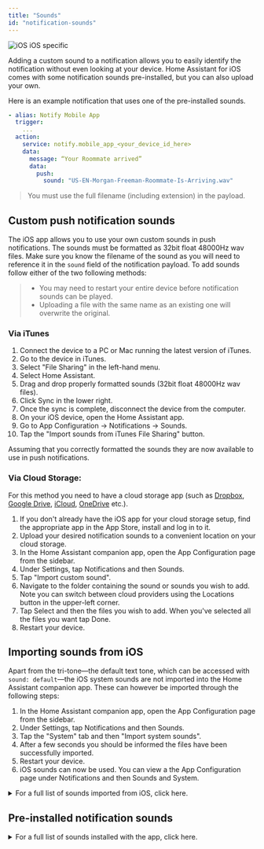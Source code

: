 ```yaml
---
title: "Sounds"
id: "notification-sounds"
---
```


![iOS](/assets/apple.svg) iOS specific

Adding a custom sound to a notification allows you to easily identify the notification without even looking at your device. Home Assistant for iOS comes with some notification sounds pre-installed, but you can also upload your own.

Here is an example notification that uses one of the pre-installed sounds.

```yaml
- alias: Notify Mobile App
  trigger:
    ...
  action:
    service: notify.mobile_app_<your_device_id_here>
    data:
      message: “Your Roommate arrived”
      data:
        push:
          sound: "US-EN-Morgan-Freeman-Roommate-Is-Arriving.wav"
```

> You must use the full filename (including extension) in the payload.

## Custom push notification sounds

The iOS app allows you to use your own custom sounds in push notifications. The sounds must be formatted as 32bit float 48000Hz wav files. Make sure you know the filename of the sound as you will need to reference it in the `sound` field of the notification payload. To add sounds follow either of the two following methods:

> *   You may need to restart your entire device before notification sounds can be played.
> *   Uploading a file with the same name as an existing one will overwrite the original.

### Via iTunes

1.  Connect the device to a PC or Mac running the latest version of iTunes.
2.  Go to the device in iTunes.
3.  Select "File Sharing" in the left-hand menu.
4.  Select Home Assistant.
5.  Drag and drop properly formatted sounds (32bit float 48000Hz wav files).
6.  Click Sync in the lower right.
7.  Once the sync is complete, disconnect the device from the computer.
8.  On your iOS device, open the Home Assistant app.
9.  Go to App Configuration -> Notifications -> Sounds.
10. Tap the "Import sounds from iTunes File Sharing" button.

Assuming that you correctly formatted the sounds they are now available to use in push notifications.

### Via Cloud Storage:

For this method you need to have a cloud storage app (such as [Dropbox](https://www.dropbox.com), [Google Drive](https://www.google.com/drive/), [iCloud](https://www.icloud.com/), [OneDrive](https://www.microsoft.com/microsoft-365/onedrive/online-cloud-storage) etc.).

1.  If you don't already have the iOS app for your cloud storage setup, find the appropriate app in the App Store, install and log in to it.
2.  Upload your desired notification sounds to a convenient location on your cloud storage.
3.  In the Home Assistant companion app, open the App Configuration page from the sidebar.
4.  Under Settings, tap Notifications and then Sounds.
5.  Tap "Import custom sound".
6.  Navigate to the folder containing the sound or sounds you wish to add. Note you can switch between cloud providers using the Locations button in the upper-left corner.
7.  Tap Select and then the files you wish to add. When you've selected all the files you want tap Done.
8.  Restart your device.

## Importing sounds from iOS

Apart from the tri-tone—the default text tone, which can be accessed with `sound: default`—the iOS system sounds are not imported into the Home Assistant companion app. These can however be imported through the following steps:

1.  In the Home Assistant companion app, open the App Configuration page from the sidebar.
2.  Under Settings, tap Notifications and then Sounds.
3.  Tap the "System" tab and then "Import system sounds".
4.  After a few seconds you should be informed the files have been successfully imported.
5.  Restart your device.
6.  iOS sounds can now be used. You can view a the App Configuration page under Notifications and then Sounds and System.

<details><summary>For a full list of sounds imported from iOS, click here.</summary>
This list is representative for iOS 12, the actual list of imported sounds may vary depending on the configuration of your device and iOS version.
<p>

```text
3rdParty_DirectionDown_Haptic.caf
3rdParty_DirectionUp_Haptic.caf
3rdParty_Failure_Haptic.caf
3rdParty_Retry_Haptic.caf
3rdParty_Start_Haptic.caf
3rdParty_Stop_Haptic.caf
3rdParty_Success_Haptic.caf
access_scan_complete.caf
AccessSanComplete_Haptic
acknowledgment_received.caf
acknowledgment_sent.caf
alarm.caf
Alarm_Haptic.caf
Alarm_Nightstand_Haptic.caf
Alert_3rdParty_Haptic.caf
Alert_3rdParty_Salient_Haptic.caf
Alert_ActivityFriendsGoalAttained_Haptic.caf
Alert_ActivityGoalAttained_Haptic.caf
Alert_ActivityGoalAttained_Salient_Haptic.caf
Alert_ActivityGoalBehind_Haptic.caf
Alert_ActivityGoalBehind_Salient_Haptic.caf
Alert_ActivityGoalClose_Haptic.caf
Alert_BatteryLow_10p_Haptic.caf
Alert_BatteryLow_5p_Haptic.caf
Alert_BatteryLow_5p_Salient_Haptic.caf
Alert_Calendar_Haptic.caf
Alert_Calendar_Salient_Haptic.caf
Alert_Health_Haptic.caf
Alert_Mail_Haptic.caf
Alert_Mail_Salient_Haptic.caf
Alert_MapsDirectionsInApp_Haptic.caf
Alert_Messages_1_Haptic.caf
Alert_Messages_1_Salient_Haptic.caf
Alert_Messages_2_Haptic.caf
Alert_Messages_3_Haptic.caf
Alert_PassbookBalance_Haptic.caf
Alert_PassbookGeofence_Haptic.caf
Alert_PassbookGeofence_Salient_Haptic.caf
Alert_PhotostreamActivity_Haptic.caf
Alert_ReminderDue_Haptic.caf
Alert_ReminderDue_Salient_Haptic.caf
Alert_SpartanConnected_LowLatency_Haptic.caf
Alert_SpartanConnecting_Haptic.caf
Alert_SpartanConnecting_LowLatency_Haptic.caf
Alert_SpartanDisconnected_LowLatency_Haptic.caf
Alert_Voicemail_Haptic.caf
Alert_Voicemail_Salient_Haptic.caf
Alert_WalkieTalkie_Haptic.caf
Anticipate.caf
AutoUnlock_Haptic.caf
BatteryMagsafe_Haptic.caf
Beat_Haptic.caf
begin_record.caf
Bloom.caf
BuddyMigrationStart_Haptic.caf
BuddyPairingFailure_Haptic.caf
BuddyPairingRemoteConnection_Haptic.caf
BuddyPairingRemoteTap_Haptic.caf
BuddyPairingSuccess_Haptic.caf
busy_tone_ansi.caf
busy_tone_cept.caf
call_waiting_tone_ansi.caf
call_waiting_tone_cept.caf
Calypso.caf
camera_shutter_burst.caf
camera_shutter_burst_begin.caf
camera_shutter_burst_end.caf
camera_timer_countdown.caf
camera_timer_final_second.caf
CameraCountdownImminent_Haptic.caf
CameraCountdownTick_Haptic.caf
CameraShutter_Haptic.caf
Choo_Choo.caf
connect_power.caf
ct-busy.caf
ct-call-waiting.caf
ct-congestion.caf
ct-error.caf
ct-keytone2.caf
ct-path-ack.caf
Descent.caf
Detent_Haptic.caf
DoNotDisturb_Haptic.caf
dtmf-0.caf
dtmf-1.caf
dtmf-2.caf
dtmf-3.caf
dtmf-4.caf
dtmf-5.caf
dtmf-6.caf
dtmf-7.caf
dtmf-8.caf
dtmf-9.caf
dtmf-pound.caf
dtmf-star.caf
end_call_tone_cept.caf
end_record.caf
engage_power.caf
engage_power_short.caf
ET_BeginNotification_Haptic.caf
ET_BeginNotification_Salient_Haptic.caf
ET_RemoteTap_Receive_Haptic.caf
ET_RemoteTap_Send_Haptic.caf
Fanfare.caf
focus_change_app_icon.caf
focus_change_keyboard.caf
focus_change_large.caf
focus_change_small.caf
go_to_sleep_alert.caf
GoToSleep_Haptic.caf
HealthNotificaiton.caf
HourlyChime_Haptic.caf
HummingbirdCompletion_Haptic.caf
HummingbirdNotification_Haptic.caf
jbl_ambiguous.caf
jbl_begin.caf
jbl_cancel.caf
jbl_confirm.caf
jbl_no_match.caf
key_press_click.caf
key_press_delete.caf
key_press_modifier.caf
keyboard_press_clear.caf
keyboard_press_delete.caf
keyboard_press_normal.caf
Ladder.caf
lock.caf
long_low_short_high.caf
low_power.caf
mail-sent.caf
MessagesIncoming_Haptic.caf
MessagesOutgoing_Haptic.caf
middle_9_short_double_low.caf
Minuet.caf
multiway_invitation.caf
MultiwayInvitation.caf
MultiwayJoin.caf
MultiwayLeave.caf
navigation_pop.caf
navigation_push.caf
NavigationGenericManeuver_Haptic.caf
NavigationGenericManeuver_Salient_Haptic.caf
NavigationLeftTurn_Haptic.caf
NavigationLeftTurn_Salient_Haptic.caf
NavigationRightTurn_Haptic.caf
NavigationRightTurn_Salient_Haptic.caf
new-mail.caf
News_Flash.caf
nfc_scan_complete.caf
Noir.caf
Notification_Haptic.caf
Notification_Salient_Haptic.caf
OnOffPasscodeFailure_Haptic.caf
OnOffPasscodeUnlock_Haptic.caf
OnOffPasscodeUnlockCampanion_Haptic.caf
OrbExit_Haptic.caf
OrbLayers_Haptic.caf
payment_failure.caf
payment_success.caf
PhoneAnswer_Haptic.caf
PhoneHangUp_Haptic.caf
PhoneHold_Haptic.caf
photoShutter.caf
PhotosZoomDetent_Haptic.caf
Preview_AudioAndHaptic.caf
QB_Dictation_Haptic.caf
QB_Dictation_Off_Haptic.caf
ReceivedMessage.caf
RemoteCameraShutterBurstBegin_Haptic.caf
RemoteCameraShutterBurstEnd_Haptic.caf
ringback_tone_ansi.caf
ringback_tone_aus.caf
ringback_tone_cept.caf
ringback_tone_hk.caf
ringback_tone_uk.caf
RingerChanged.caf
Ringtone_2_Ducked_Haptic-sashimi.caf
Ringtone_2_Haptic-sashimi.caf
Ringtone_UK_Haptic.caf
Ringtone_US_Haptic.caf
RingtoneDucked_UK_Haptic.caf
RingtoneDucked_US_Haptic.caf
SalientNotification_Haptic.caf
SedentaryTimer_Haptic.caf
SedentaryTimer_Salient_Haptic.caf
SentMessage.caf
shake.caf
Sherwood_Forest.caf
short_double_high.caf
short_double_low.caf
short_low_high.caf
SIMToolkitCallDropped.caf
SIMToolkitGeneralBeep.caf
SIMToolkitNegativeACK.caf
SIMToolkitPositiveACK.caf
SIMToolkitSMS.caf
SiriAutoSend_Haptic.caf
SiriStart_Haptic.caf
SiriStopFailure_Haptic.caf
SiriStopSuccess_Haptic.caf
sms-received1.caf
sms-received1.caf
sms-received2.caf
sms-received3.caf
sms-received4.caf
sms-received5.caf
sms-received6.caf
SOSEmergencyContactTextPrompt_Haptic.caf
SOSFallDetection_Haptic-Newton.caf
Spell.caf
Stockholm_Haptic.caf
StockholmActive_Haptic.caf
StockholmActiveSingleCycle_Haptic.caf
StockholmFailure_Haptic.caf
StopwatchLap_Haptic.caf
StopwatchReset_Haptic.caf
StopwatchStart_Haptic.caf
StopwatchStop_Haptic.caf
Suspense.caf
Swish.caf
SwTest1_Haptic.caf
SystemStartup_Haptic.caf
Telegraph.caf
Timer_Haptic.caf
TimerCancel_Haptic.caf
TimerPause_Haptic.caf
TimerStart_Haptic.caf
TimerWheelHoursDetent_Haptic.caf
TimerWheelMinutesDetent_Haptic.caf
Tink.caf
Tiptoes.caf
Tock.caf
tweet_sent.caf
Typewriters.caf
UISwipe_Haptic.caf
UISwitch_Off_Haptic.caf
UISwitch_On_Haptic.caf
Update.caf
ussd.caf
vc~ended.caf
vc~invitation-accepted.caf
vc~ringing.caf
vc~ringing_watch.caf
VoiceOver_Click_Haptic.caf
WalkieTalkieActiveEnd_Haptic.caf
WalkieTalkieActiveStart_Haptic.caf
WalkieTalkieReceiveEnd_Haptic.caf
WalkieTalkieReceiveStart_Haptic.caf
warsaw.caf
Warsaw_Haptic.caf
wheels_of_time.caf
WorkoutComplete_Haptic.caf
WorkoutCompleteAutoDetect.caf
WorkoutCountdown_Haptic.caf
WorkoutPaceAbove.caf
WorkoutPaceBelow.caf
WorkoutPaused_Haptic.caf
WorkoutPressStart_Haptic.caf
WorkoutResumed_Haptic.caf
WorkoutResumedAutoDetect.caf
WorkoutSaved_Haptic.caf
WorkoutSelect_Haptic.caf
WorkoutStartAutoDetect.caf
```
</p>
</details>

## Pre-installed notification sounds

<details><summary>For a full list of sounds installed with the app, click here.</summary>
<p>

```text
US-EN-Alexa-Back-Door-Opened.wav
US-EN-Alexa-Back-Door-Unlocked.wav
US-EN-Alexa-Basement-Door-Opened.wav
US-EN-Alexa-Basement-Door-Unlocked.wav
US-EN-Alexa-Boyfriend-Is-Arriving.wav
US-EN-Alexa-Daughter-Is-Arriving.wav
US-EN-Alexa-Front-Door-Opened.wav
US-EN-Alexa-Front-Door-Unlocked.wav
US-EN-Alexa-Garage-Door-Opened.wav
US-EN-Alexa-Girlfriend-Is-Arriving.wav
US-EN-Alexa-Good-Morning.wav
US-EN-Alexa-Good-Night.wav
US-EN-Alexa-Husband-Is-Arriving.wav
US-EN-Alexa-Mail-Has-Arrived.wav
US-EN-Alexa-Motion-At-Back-Door.wav
US-EN-Alexa-Motion-At-Front-Door.wav
US-EN-Alexa-Motion-Detected-Generic.wav
US-EN-Alexa-Motion-In-Back-Yard.wav
US-EN-Alexa-Motion-In-Basement.wav
US-EN-Alexa-Motion-In-Front-Yard.wav
US-EN-Alexa-Motion-In-Garage.wav
US-EN-Alexa-Patio-Door-Opened.wav
US-EN-Alexa-Patio-Door-Unlocked.wav
US-EN-Alexa-Smoke-Detected-Generic.wav
US-EN-Alexa-Smoke-Detected-In-Basement.wav
US-EN-Alexa-Smoke-Detected-In-Garage.wav
US-EN-Alexa-Smoke-Detected-In-Kitchen.wav
US-EN-Alexa-Son-Is-Arriving.wav
US-EN-Alexa-Water-Detected-Generic.wav
US-EN-Alexa-Water-Detected-In-Basement.wav
US-EN-Alexa-Water-Detected-In-Garage.wav
US-EN-Alexa-Water-Detected-In-Kitchen.wav
US-EN-Alexa-Welcome-Home.wav
US-EN-Alexa-Wife-Is-Arriving.wav
US-EN-Daisy-Back-Door-Motion.wav
US-EN-Daisy-Back-Door-Open.wav
US-EN-Daisy-Front-Door-Motion.wav
US-EN-Daisy-Front-Door-Open.wav
US-EN-Daisy-Front-Window-Open.wav
US-EN-Daisy-Garage-Door-Open.wav
US-EN-Daisy-Guest-Bath-Leak.wav
US-EN-Daisy-Kitchen-Sink-Leak.wav
US-EN-Daisy-Kitchen-Window-Open.wav
US-EN-Daisy-Laundry-Room-Leak.wav
US-EN-Daisy-Master-Bath-Leak.wav
US-EN-Daisy-Master-Bedroom-Window-Open.wav
US-EN-Daisy-Office-Window-Open.wav
US-EN-Daisy-Refrigerator-Leak.wav
US-EN-Daisy-Water-Heater-Leak.wav
US-EN-Morgan-Freeman-Back-Door-Closed.wav
US-EN-Morgan-Freeman-Back-Door-Locked.wav
US-EN-Morgan-Freeman-Back-Door-Opened.wav
US-EN-Morgan-Freeman-Back-Door-Unlocked.wav
US-EN-Morgan-Freeman-Basement-Door-Closed.wav
US-EN-Morgan-Freeman-Basement-Door-Locked.wav
US-EN-Morgan-Freeman-Basement-Door-Opened.wav
US-EN-Morgan-Freeman-Basement-Door-Unlocked.wav
US-EN-Morgan-Freeman-Boss-Is-Arriving.wav
US-EN-Morgan-Freeman-Boyfriend-Is-Arriving.wav
US-EN-Morgan-Freeman-Cleaning-Supplies-Closet-Opened.wav
US-EN-Morgan-Freeman-Coworker-Is-Arriving.wav
US-EN-Morgan-Freeman-Daughter-Is-Arriving.wav
US-EN-Morgan-Freeman-Friend-Is-Arriving.wav
US-EN-Morgan-Freeman-Front-Door-Closed.wav
US-EN-Morgan-Freeman-Front-Door-Locked.wav
US-EN-Morgan-Freeman-Front-Door-Opened.wav
US-EN-Morgan-Freeman-Front-Door-Unlocked.wav
US-EN-Morgan-Freeman-Garage-Door-Closed.wav
US-EN-Morgan-Freeman-Garage-Door-Opened.wav
US-EN-Morgan-Freeman-Girlfriend-Is-Arriving.wav
US-EN-Morgan-Freeman-Good-Morning.wav
US-EN-Morgan-Freeman-Good-Night.wav
US-EN-Morgan-Freeman-Liquor-Cabinet-Opened.wav
US-EN-Morgan-Freeman-Motion-Detected.wav
US-EN-Morgan-Freeman-Motion-In-Basement.wav
US-EN-Morgan-Freeman-Motion-In-Bedroom.wav
US-EN-Morgan-Freeman-Motion-In-Game-Room.wav
US-EN-Morgan-Freeman-Motion-In-Garage.wav
US-EN-Morgan-Freeman-Motion-In-Kitchen.wav
US-EN-Morgan-Freeman-Motion-In-Living-Room.wav
US-EN-Morgan-Freeman-Motion-In-Theater.wav
US-EN-Morgan-Freeman-Motion-In-Wine-Cellar.wav
US-EN-Morgan-Freeman-Patio-Door-Closed.wav
US-EN-Morgan-Freeman-Patio-Door-Locked.wav
US-EN-Morgan-Freeman-Patio-Door-Opened.wav
US-EN-Morgan-Freeman-Patio-Door-Unlocked.wav
US-EN-Morgan-Freeman-Roommate-Is-Arriving.wav
US-EN-Morgan-Freeman-Searching-For-Car-Keys.wav
US-EN-Morgan-Freeman-Setting-The-Mood.wav
US-EN-Morgan-Freeman-Smartthings-Detected-A-Flood.wav
US-EN-Morgan-Freeman-Smartthings-Detected-Carbon-Monoxide.wav
US-EN-Morgan-Freeman-Smartthings-Detected-Smoke.wav
US-EN-Morgan-Freeman-Smoke-Detected-In-Basement.wav
US-EN-Morgan-Freeman-Smoke-Detected-In-Garage.wav
US-EN-Morgan-Freeman-Smoke-Detected-In-Kitchen.wav
US-EN-Morgan-Freeman-Someone-Is-Arriving.wav
US-EN-Morgan-Freeman-Son-Is-Arriving.wav
US-EN-Morgan-Freeman-Starting-Movie-Mode.wav
US-EN-Morgan-Freeman-Starting-Party-Mode.wav
US-EN-Morgan-Freeman-Starting-Romance-Mode.wav
US-EN-Morgan-Freeman-Turning-Off-All-The-Lights.wav
US-EN-Morgan-Freeman-Turning-Off-The-Air-Conditioner.wav
US-EN-Morgan-Freeman-Turning-Off-The-Bar-Lights.wav
US-EN-Morgan-Freeman-Turning-Off-The-Chandelier.wav
US-EN-Morgan-Freeman-Turning-Off-The-Family-Room-Lights.wav
US-EN-Morgan-Freeman-Turning-Off-The-Hallway-Lights.wav
US-EN-Morgan-Freeman-Turning-Off-The-Kitchen-Light.wav
US-EN-Morgan-Freeman-Turning-Off-The-Light.wav
US-EN-Morgan-Freeman-Turning-Off-The-Lights.wav
US-EN-Morgan-Freeman-Turning-Off-The-Mood-Lights.wav
US-EN-Morgan-Freeman-Turning-Off-The-TV.wav
US-EN-Morgan-Freeman-Turning-On-The-Air-Conditioner.wav
US-EN-Morgan-Freeman-Turning-On-The-Bar-Lights.wav
US-EN-Morgan-Freeman-Turning-On-The-Chandelier.wav
US-EN-Morgan-Freeman-Turning-On-The-Family-Room-Lights.wav
US-EN-Morgan-Freeman-Turning-On-The-Hallway-Lights.wav
US-EN-Morgan-Freeman-Turning-On-The-Kitchen-Light.wav
US-EN-Morgan-Freeman-Turning-On-The-Light.wav
US-EN-Morgan-Freeman-Turning-On-The-Lights.wav
US-EN-Morgan-Freeman-Turning-On-The-Mood-Lights.wav
US-EN-Morgan-Freeman-Turning-On-The-TV.wav
US-EN-Morgan-Freeman-Vacate-The-Premises.wav
US-EN-Morgan-Freeman-Water-Detected-In-Basement.wav
US-EN-Morgan-Freeman-Water-Detected-In-Garage.wav
US-EN-Morgan-Freeman-Water-Detected-In-Kitchen.wav
US-EN-Morgan-Freeman-Welcome-Home.wav
US-EN-Morgan-Freeman-Wife-Is-Arriving.wav
```
</p>
</details>
